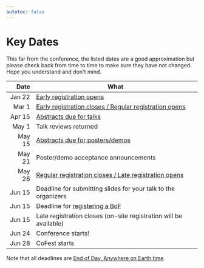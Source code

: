 ```yaml
---
autotoc: false
---
```


<slot name="/events/gcc2024/header" />


# Key Dates

This far from the conference, the listed dates are a good approximation but
please check back from time to time to make sure they have not changed. Hope you
understand and don't mind.

| Date   | What |
| -----: | ---  |
| Jan 22 | [Early registration opens](/events/gcc2024/register/) |
| Mar 1  | [Early registration closes / Regular registration opens](/events/gcc2024/register/) |
| Apr 15 | [Abstracts due for talks](/events/gcc2024/abstracts/) |
| May 1  | Talk reviews returned |
| May 15 | [Abstracts due for posters/demos](/events/gcc2024/abstracts/) |
| May 21 | Poster/demo acceptance announcements |
| May 26 | [Regular registration closes / Late registration opens](/events/gcc2023/register/) |
| Jun 15 | Deadline for submitting slides for your talk to the organizers |
| Jun 15 | Deadline for [registering a BoF](/events/gcc2024/abstracts/#birds-of-a-feather-bof-sessions) |
| Jun 15 | Late registration closes (on-site registration will be available) |
| Jun 24 | Conference starts! |
| Jun 28 | CoFest starts |

Note that all deadlines are [End of Day, Anywhere on Earth time](https://time.is/Anywhere_on_Earth).
